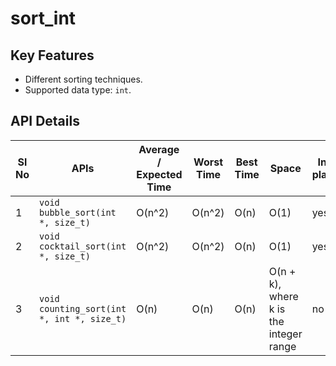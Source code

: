 # sort_int

## Key Features

- Different sorting techniques.
- Supported data type: `int`.

## API Details

Sl No | APIs                                       | Average / Expected Time | Worst Time | Best Time | Space                                  | In-place | Stable
------|--------------------------------------------|-------------------------|------------|-----------|----------------------------------------|----------|-------
1     | `void bubble_sort(int *, size_t)`          | O(n^2)                  | O(n^2)     | O(n)      | O(1)                                   | yes      | yes
2     | `void cocktail_sort(int *, size_t)`        | O(n^2)                  | O(n^2)     | O(n)      | O(1)                                   | yes      | yes
3     | `void counting_sort(int *, int *, size_t)` | O(n)                    | O(n)       | O(n)      | O(n + k), where k is the integer range | no       | yes